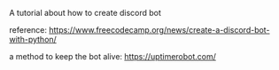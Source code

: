 A tutorial about how to create discord bot

reference: https://www.freecodecamp.org/news/create-a-discord-bot-with-python/

a method to keep the bot alive: https://uptimerobot.com/

